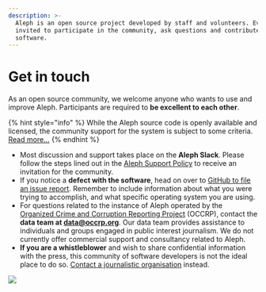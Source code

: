 ```yaml
---
description: >-
  Aleph is an open source project developed by staff and volunteers. Everyone is
  invited to participate in the community, ask questions and contribute to the
  software.
---
```


# Get in touch

As an open source community, we welcome anyone who wants to use and improve Aleph. Participants are required to **be excellent to each other**.

{% hint style="info" %}
While the Aleph source code is openly available and licensed, the community support for the system is subject to some criteria. [Read more...](https://github.com/alephdata/aleph/blob/main/SUPPORT.md)
{% endhint %}

* Most discussion and support takes place on the **Aleph Slack**. Please follow the steps lined out in the [Aleph Support Policy](https://github.com/alephdata/aleph/blob/main/SUPPORT.md) to receive an invitation for the community.
* If you notice a **defect with the software**, head on over to [GitHub to file an issue report](https://github.com/alephdata/aleph/issues). Remember to include information about what you were trying to accomplish, and what specific operating system you are using.
* For questions related to the instance of Aleph operated by the [Organized Crime and Corruption Reporting Project](https://data.occrp.org) \(OCCRP\), contact the **data team at data@occrp.org**. Our data team provides assistance to individuals and groups engaged in public interest journalism. We do not currently offer commercial support and consultancy related to Aleph.
* **If you are a whistleblower** and wish to share confidential information with the press, this community of software developers is not the ideal place to do so. [Contact a journalistic organisation](https://www.occrp.org/en/become-a-whistleblower/) instead.

![](.gitbook/assets/giphy.gif)

